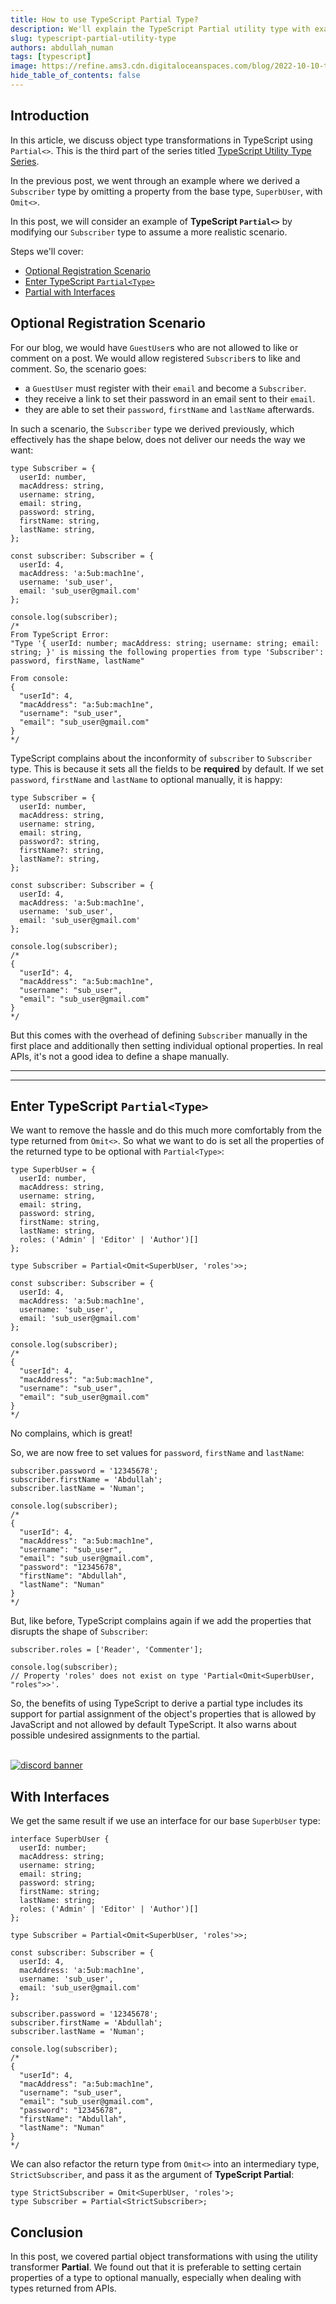 ```yaml
---
title: How to use TypeScript Partial Type?
description: We'll explain the TypeScript Partial utility type with examples
slug: typescript-partial-utility-type
authors: abdullah_numan
tags: [typescript]
image: https://refine.ams3.cdn.digitaloceanspaces.com/blog/2022-10-10-typescript-partial/social.png
hide_table_of_contents: false
---
```




## Introduction

In this article, we discuss object type transformations in TypeScript using `Partial<>`. This is the third part of the series titled [TypeScript Utility Type Series](https://refine.dev/blog/typescript-omit-utility-type/).

In the previous post, we went through an example where we derived a `Subscriber` type by omitting a property from the base type, `SuperbUser`, with `Omit<>`.

In this post, we will consider an example of **TypeScript `Partial<>`** by modifying our `Subscriber` type to assume a more realistic scenario.

Steps we'll cover:
- [Optional Registration Scenario](#optional-registration-scenario)
- [Enter TypeScript `Partial<Type>`](#enter-typescript-partialtype)
- [Partial with Interfaces](#with-interfaces)

## Optional Registration Scenario
For our blog, we would have `GuestUser`s who are not allowed to like or comment on a post. We would allow registered `Subscriber`s to like and comment. So, the scenario goes:

- a `GuestUser` must register with their `email` and become a `Subscriber`.
- they receive a link to set their password in an email sent to their `email`.
- they are able to set their `password`, `firstName` and `lastName` afterwards.

In such a scenario, the `Subscriber` type we derived previously, which effectively has the shape below, does not deliver our needs the way we want:

```tsx
type Subscriber = {
  userId: number,
  macAddress: string,
  username: string,
  email: string,
  password: string,
  firstName: string,
  lastName: string,
};

const subscriber: Subscriber = {
  userId: 4,
  macAddress: 'a:5ub:mach1ne',
  username: 'sub_user',
  email: 'sub_user@gmail.com'
};

console.log(subscriber);
/*
From TypeScript Error:
"Type '{ userId: number; macAddress: string; username: string; email: string; }' is missing the following properties from type 'Subscriber': password, firstName, lastName"

From console:
{
  "userId": 4,
  "macAddress": "a:5ub:mach1ne",
  "username": "sub_user",
  "email": "sub_user@gmail.com"
}
*/
```

TypeScript complains about the inconformity of `subscriber` to `Subscriber` type. This is because it sets all the fields to be **required** by default. If we set `password`, `firstName` and `lastName` to optional manually, it is happy:

```tsx
type Subscriber = {
  userId: number,
  macAddress: string,
  username: string,
  email: string,
  password?: string,
  firstName?: string,
  lastName?: string,
};

const subscriber: Subscriber = {
  userId: 4,
  macAddress: 'a:5ub:mach1ne',
  username: 'sub_user',
  email: 'sub_user@gmail.com'
};

console.log(subscriber);
/*
{
  "userId": 4,
  "macAddress": "a:5ub:mach1ne",
  "username": "sub_user",
  "email": "sub_user@gmail.com"
}
*/
```

But this comes with the overhead of defining `Subscriber` manually in the first place and additionally then setting individual optional properties. In real APIs, it's not a good idea to define a shape manually.

---

<PromotionBanner title="Small dev teams love this React framework!" image="https://refine.ams3.cdn.digitaloceanspaces.com/website/static/img/generic_banner.png" />

---


## Enter TypeScript `Partial<Type>`
We want to remove the hassle and do this much more comfortably from the type returned from `Omit<>`. So what we want to do is set all the properties of the returned type to be optional with `Partial<Type>`:

```tsx
type SuperbUser = {
  userId: number,
  macAddress: string,
  username: string,
  email: string,
  password: string,
  firstName: string,
  lastName: string,
  roles: ('Admin' | 'Editor' | 'Author')[]
};

type Subscriber = Partial<Omit<SuperbUser, 'roles'>>;

const subscriber: Subscriber = {
  userId: 4,
  macAddress: 'a:5ub:mach1ne',
  username: 'sub_user',
  email: 'sub_user@gmail.com'
};

console.log(subscriber);
/*
{
  "userId": 4,
  "macAddress": "a:5ub:mach1ne",
  "username": "sub_user",
  "email": "sub_user@gmail.com"
}
*/
```

No complains, which is great!

So, we are now free to set values for `password`, `firstName` and `lastName`:

```tsx
subscriber.password = '12345678';
subscriber.firstName = 'Abdullah';
subscriber.lastName = 'Numan';

console.log(subscriber);
/*
{
  "userId": 4,
  "macAddress": "a:5ub:mach1ne",
  "username": "sub_user",
  "email": "sub_user@gmail.com",
  "password": "12345678",
  "firstName": "Abdullah",
  "lastName": "Numan"
}
*/
```

But, like before, TypeScript complains again if we add the properties that disrupts the shape of `Subscriber`:

```tsx
subscriber.roles = ['Reader', 'Commenter'];

console.log(subscriber);
// Property 'roles' does not exist on type 'Partial<Omit<SuperbUser, "roles">>'.
```

So, the benefits of using TypeScript to derive a partial type includes its support for partial assignment of the object's properties that is allowed by JavaScript and not allowed by default TypeScript. It also warns about possible undesired assignments to the partial.


<br/>
<div>
<a href="https://discord.gg/refine">
  <img  src="https://refine.ams3.cdn.digitaloceanspaces.com/website/static/img/discord_big_blue.png" alt="discord banner" />
</a>
</div>

## With Interfaces
We get the same result if we use an interface for our base `SuperbUser` type:

```tsx
interface SuperbUser {
  userId: number;
  macAddress: string;
  username: string;
  email: string;
  password: string;
  firstName: string;
  lastName: string;
  roles: ('Admin' | 'Editor' | 'Author')[]
};

type Subscriber = Partial<Omit<SuperbUser, 'roles'>>;

const subscriber: Subscriber = {
  userId: 4,
  macAddress: 'a:5ub:mach1ne',
  username: 'sub_user',
  email: 'sub_user@gmail.com'
};

subscriber.password = '12345678';
subscriber.firstName = 'Abdullah';
subscriber.lastName = 'Numan';

console.log(subscriber);
/*
{
  "userId": 4,
  "macAddress": "a:5ub:mach1ne",
  "username": "sub_user",
  "email": "sub_user@gmail.com",
  "password": "12345678",
  "firstName": "Abdullah",
  "lastName": "Numan"
}
*/
```

We can also refactor the return type from `Omit<>` into an intermediary type, `StrictSubscriber`, and pass it as the argument of **TypeScript Partial**:

```tsx
type StrictSubscriber = Omit<SuperbUser, 'roles'>;
type Subscriber = Partial<StrictSubscriber>;
```

## Conclusion
In this post, we covered partial object transformations with using the utility transformer **Partial**. We found out that it is preferable to setting certain properties of a type to optional manually, especially when dealing with types returned from APIs.
